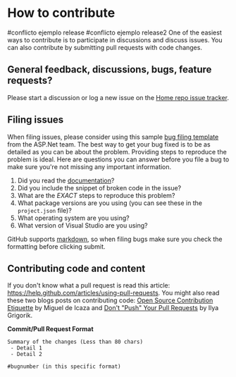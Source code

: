 ﻿# How to contribute
 #conflicto ejemplo release
  #conflicto ejemplo release2
One of the easiest ways to contribute is to participate in discussions and discuss issues. You can also contribute by submitting pull requests with code changes.

## General feedback, discussions, bugs, feature requests?
Please start a discussion or log a new issue on the [Home repo issue tracker](https://github.com/Microsoft/PartsUnlimited/issues).

## Filing issues
When filing issues, please consider using this sample [bug filing template](https://github.com/aspnet/Home/wiki/Functional-bug-template) from the ASP.Net team.
The best way to get your bug fixed is to be as detailed as you can be about the problem.
Providing steps to reproduce the problem is ideal.
Here are questions you can answer before you file a bug to make sure you're not missing any important information.

1. Did you read the [documentation](https://github.com/Microsoft/PartsUnlimited/tree/master/docs)?
2. Did you include the snippet of broken code in the issue?
3. What are the *EXACT* steps to reproduce this problem?
4. What package versions are you using (you can see these in the `project.json` file)?
5. What operating system are you using?
6. What version of Visual Studio are you using?

GitHub supports [markdown](http://github.github.com/github-flavored-markdown/), so when filing bugs make sure you check the formatting before clicking submit.

## Contributing code and content
If you don't know what a pull request is read this article: https://help.github.com/articles/using-pull-requests.
You might also read these two blogs posts on contributing code: [Open Source Contribution Etiquette](http://tirania.org/blog/archive/2010/Dec-31.html) by Miguel de Icaza and [Don't "Push" Your Pull Requests](http://www.igvita.com/2011/12/19/dont-push-your-pull-requests/) by Ilya Grigorik.

**Commit/Pull Request Format**

```
Summary of the changes (Less than 80 chars)
 - Detail 1
 - Detail 2

#bugnumber (in this specific format)
```
